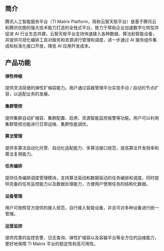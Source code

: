 ## 简介
腾讯人工智能服务平台（TI Matrix Platform，简称云智天枢平台）是基于腾讯云和腾讯优图的强大技术能力打造的全栈式平台，致力于帮助企业加速数字化转型并促进 AI 行业生态共建。云智天枢平台支持快速接入各种数据、算法和智能设备，并提供可视化编排工具对服务和资源进行管理和调度，进一步通过 AI 服务组件集成和标准化接口开放，降低 AI 应用开发成本。

## 产品功能
#### 弹性伸缩
提供灵活简便的弹性扩缩容能力。用户通过容器管理平台实现手动 / 自动的节点扩容，以适配业务的发展。

#### 集群管控
提供集群自动扩缩容、集群配置、启停、资源智能监控报警等功能。用户可以利用集群管控功能进行日常运维、集群性能调优。

#### 算法管理
提供多算法自动化托管、自动化适配能力、多算法接口规范，提高算法开发效率和算法复用能力。

#### 任务编排
提供任务编排调度管理模块，支持算法驱动和数据驱动的任务编排和调度。同时提供完备的任务监控能力以及数据处理能力，方便用户使用任务的结构化数据。

#### 设备管理
用户可按照官方提供的接入规范，自行接入智能设备，并且可对多种设备进行统一管理。

#### 运营监控
提供完善的监控告警、日志查询、弹性扩缩容以及容器平台等全方位的运维能力，更好地保障 TI Matrix 平台的稳定性和高可用性。
